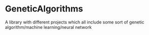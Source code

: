 # GeneticAlgorithms
A library with different projects which all include some sort of genetic algorithm/machine learning/neural network

